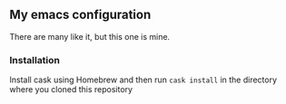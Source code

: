 ## My emacs configuration

There are many like it, but this one is mine.

### Installation

Install cask using Homebrew and then run `cask install` in the directory where you cloned this repository
